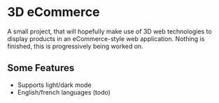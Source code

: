 # 3D eCommerce

A small project, that will hopefully make use of 3D web technologies to display products in an eCommerce-style web application. Nothing is finished, this is progressively being worked on.

## Some Features
- Supports light/dark mode
- English/french languages (todo)